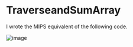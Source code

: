 # TraverseandSumArray

 I wrote the MIPS equivalent of the following code. 
 
 ![image](https://drive.google.com/uc?export=view&id=1upoVXyQXAifck_CD0BR8_aZ1yyoMxIaX)
